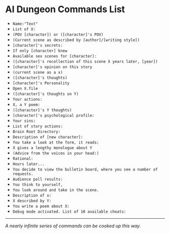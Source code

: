 # AI Dungeon Commands List
- `Name:"Text"`
- `List of X:`
- `(POV [character]) or ([character]'s POV)`
- `(Current scene as described by [author]/[writing style])`
- `[character]'s secrets:`
- `If only [character] knew`
- `Available sex scenes for [character]:`
- `([character]'s recollection of this scene X years later, [year])`
- `[character]'s opinion on this story`
- `(current scene as a x)`
- `([character]'s thoughts)`
- `[character]'s Personality`
- `Open X.file`
- `([character]'s thoughts on Y)`
- `Your actions:`
- `X, a Y poem:`
- `([character]'s Y thoughts)`
- `[character]'s psychological profile:`
- `Your sins:`
- `List of story actions:`
- `Brain Root Directory:`
- `Description of [new character]:`
- `You take a look at the form, it reads:`
- `X gives a lengthy monologue about Y`
- `(Advice from the voices in your head:)`
- `Rational:`
- `Hours later...`
- `You decide to view the bulletin board, where you see a number of requests.`
- `Audience poll results:`
- `You think to yourself,`
- `You look around and take in the scene.`
- `Description of x:`
- `X described by Y:`
- `You write a poem about X:`
- `Debug mode activated. List of 10 available cheats:`

***

*A nearly infinite series of commands can be cooked up this way.*
